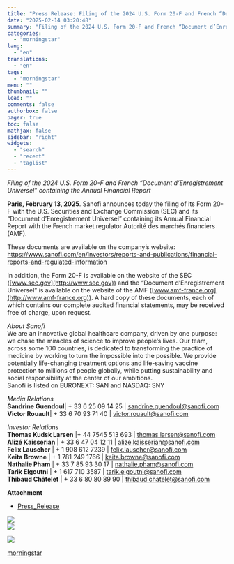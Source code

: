 ```yaml
---
title: "Press Release: Filing of the 2024 U.S. Form 20-F and French “Document d’Enregistrement Universel” containing the Annual Financial Report"
date: "2025-02-14 03:20:48"
summary: "Filing of the 2024 U.S. Form 20-F and French “Document d’Enregistrement Universel” containing the Annual Financial Report Paris, February 13, 2025. Sanofi announces today the filing of its Form 20-F with the U.S. Securities and Exchange Commission (SEC) and its “Document d’Enregistrement Universel” containing its Annual Financial Report with the..."
categories:
  - "morningstar"
lang:
  - "en"
translations:
  - "en"
tags:
  - "morningstar"
menu: ""
thumbnail: ""
lead: ""
comments: false
authorbox: false
pager: true
toc: false
mathjax: false
sidebar: "right"
widgets:
  - "search"
  - "recent"
  - "taglist"
---
```


*Filing of the 2024 U.S. Form 20-F and French “Document d’Enregistrement Universel” containing the Annual Financial Report*

**Paris, February 13, 2025**. Sanofi announces today the filing of its Form 20-F with the U.S. Securities and Exchange Commission (SEC) and its “Document d’Enregistrement Universel” containing its Annual Financial Report with the French market regulator Autorité des marchés financiers (AMF).

These documents are available on the company’s website:  
<https://www.sanofi.com/en/investors/reports-and-publications/financial-reports-and-regulated-information>

In addition, the Form 20-F is available on the website of the SEC ([www.sec.gov](http://www.sec.gov)) and the “Document d’Enregistrement Universel” is available on the website of the AMF ([www.amf-france.org](http://www.amf-france.org)). A hard copy of these documents, each of which contains our complete audited financial statements, may be received free of charge, upon request.

*About Sanofi*   
We are an innovative global healthcare company, driven by one purpose: we chase the miracles of science to improve people’s lives. Our team, across some 100 countries, is dedicated to transforming the practice of medicine by working to turn the impossible into the possible. We provide potentially life-changing treatment options and life-saving vaccine protection to millions of people globally, while putting sustainability and social responsibility at the center of our ambitions.   
Sanofi is listed on EURONEXT: SAN and NASDAQ: SNY

*Media Relations*  
**Sandrine Guendoul**| + 33 6 25 09 14 25 | [sandrine.guendoul@sanofi.com](mailto:sandrine.guendoul@sanofi.com)  
**Victor Rouault**| + 33 6 70 93 71 40 | [victor.rouault@sanofi.com](mailto:victor.rouault@sanofi.com)

*Investor Relations*  
**Thomas Kudsk Larsen** |+ 44 7545 513 693 | [thomas.larsen@sanofi.com](mailto:thomas.larsen@sanofi.com)  
**Alizé Kaisserian** | + 33 6 47 04 12 11 | [alize.kaisserian@sanofi.com](mailto:alize.kaisserian@sanofi.com)  
**Felix Lauscher** | + 1 908 612 7239 | [felix.lauscher@sanofi.com](mailto:felix.lauscher@sanofi.com)  
**Keita Browne** | + 1 781 249 1766 | [keita.browne@sanofi.com](mailto:keita.browne@sanofi.com)  
**Nathalie Pham** | + 33 7 85 93 30 17 | [nathalie.pham@sanofi.com](mailto:nathalie.pham@sanofi.com)  
**Tarik Elgoutni** | + 1 617 710 3587 | [tarik.elgoutni@sanofi.com](mailto:tarik.elgoutni@sanofi.com)  
**Thibaud Châtelet** | + 33 6 80 80 89 90 | [thibaud.chatelet@sanofi.com](mailto:thibaud.chatelet@sanofi.com)

**Attachment**

* [Press\_Release](https://ml-eu.globenewswire.com/Resource/Download/12f58e89-80a2-44ca-bb7f-a210c9afe34c)

 ![](https://www.globenewswire.com/newsroom/ti?nf=MTAwMTA0ODQ3MyM0MDIwNjA0ODYjMTAxMTExMA==)   
 ![](https://ml-eu.globenewswire.com/media/MmIwYzUyYzgtODljYi00NmMwLWI1M2EtMjBjZmMxYzkxMjQ4LTEwMTExMTA=/tiny/Sanofi-Aventis-Groupe.png)

 [![](https://ml-eu.globenewswire.com/media/06da731a-67a1-4258-939f-6ef0531ee3bf/small/sanofi-new-logo-jpg.jpg)](https://www.globenewswire.com/NewsRoom/AttachmentNg/06da731a-67a1-4258-939f-6ef0531ee3bf)

[morningstar](https://www.morningstar.com/news/globe-newswire/1001048473/press-release-filing-of-the-2024-us-form-20-f-and-french-document-denregistrement-universel-containing-the-annual-financial-report)
